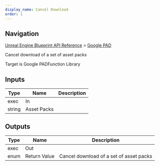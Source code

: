 ```yaml
---
display_name: Cancel Download
order: 1
---
```

## Navigation

[Unreal Engine Blueprint API Reference](https://dev.epicgames.com/documentation/en-us/unreal-engine/BlueprintAPI) > [Google PAD](https://dev.epicgames.com/documentation/en-us/unreal-engine/BlueprintAPI/GooglePAD)

Cancel download of a set of asset packs

Target is Google PADFunction Library

## Inputs

| Type | Name | Description |
| --- | --- | --- |
| exec | In |  |
| string | Asset Packs |  |

## Outputs

| Type | Name | Description |
| --- | --- | --- |
| exec | Out |  |
| enum | Return Value | Cancel download of a set of asset packs |
